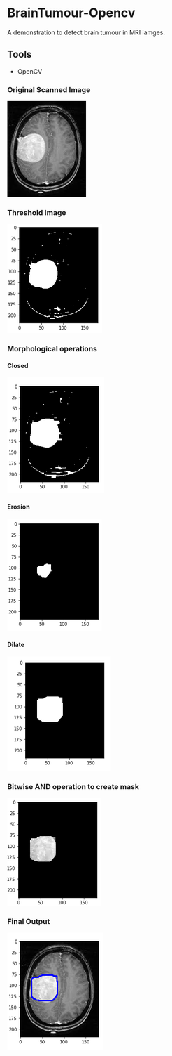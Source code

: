# BrainTumour-Opencv

A demonstration to detect brain tumour in MRI iamges.

## Tools
- OpenCV

### Original Scanned Image
![original](https://github.com/pradyyadav/brainTumour-Opencv/blob/main/Y1.jpg?raw=True)

### Threshold Image
![thres](https://github.com/pradyyadav/Images/blob/main/thres.png?raw=True)

### Morphological operations 
#### Closed
![morph](https://github.com/pradyyadav/Images/blob/main/closed.png?raw=True)

#### Erosion
![erode](https://github.com/pradyyadav/Images/blob/main/erode.png?raw=True)

#### Dilate
![dilate](https://github.com/pradyyadav/Images/blob/main/dilated.png?raw=True)

### Bitwise AND operation to create mask
![mask](https://github.com/pradyyadav/Images/blob/main/masked.png?raw=True)


### Final Output
![final](https://github.com/pradyyadav/Images/blob/main/final.png?raw=True)
